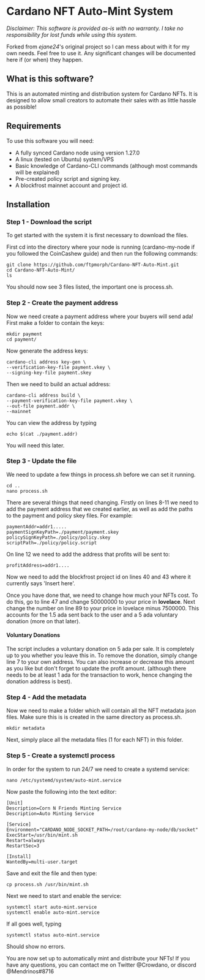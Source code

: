 # Cardano NFT Auto-Mint System

*Disclaimer: This software is provided as-is with no warranty. I take no responsibility for lost funds while using this system.*

Forked from *ejane24*'s original project so I can mess about with it for my own needs. Feel free to use it. Any significant changes will be documented here if (or when) they happen.

## What is this software?

This is an automated minting and distribution system for Cardano NFTs. It is designed to allow small creators to automate their sales with as little hassle as possible!

## Requirements

To use this software you will need:
* A fully synced Cardano node using version 1.27.0
* A linux (tested on Ubuntu) system/VPS
* Basic knowledge of Cardano-CLI commands (although most commands will be explained)
* Pre-created policy script and signing key.
* A blockfrost mainnet account and project id.

## Installation

### Step 1 - Download the script
To get started with the system it is first necessary to download the files.

First cd into the directory where your node is running (cardano-my-node if you followed the CoinCashew guide) and then run the following commands:
```
git clone https://github.com/ftpmorph/Cardano-NFT-Auto-Mint.git
cd Cardano-NFT-Auto-Mint/
ls
```
You should now see 3 files listed, the important one is process.sh.

### Step 2 - Create the payment address
Now we need create a payment address where your buyers will send ada!
First make a folder to contain the keys:
```
mkdir payment
cd payment/
```
Now generate the address keys:
```
cardano-cli address key-gen \
--verification-key-file payment.vkey \
--signing-key-file payment.skey
```
Then we need to build an actual address:
```
cardano-cli address build \
--payment-verification-key-file payment.vkey \
--out-file payment.addr \
--mainnet
```
You can view the address by typing
```
echo $(cat ./payment.addr)
```
You will need this later.

### Step 3 - Update the file
We need to update a few things in process.sh before we can set it running.
```
cd ..
nano process.sh
```
There are several things that need changing. 
Firstly on lines 8-11 we need to add the payment address that we created earlier, as well as add the paths to the payment and policy skey files.
For example:
```
paymentAddr=addr1.....
paymentSignKeyPath=./payment/payment.skey
policySignKeyPath=./policy/policy.skey
scriptPath=./policy/policy.script
```

On line 12 we need to add the address that profits will be sent to:
```
profitAddress=addr1....
```

Now we need to add the blockfrost project id on lines 40 and 43 where it currently says 'Insert here'.

Once you have done that, we need to change how much your NFTs cost. 
To do this, go to line 47 and change 50000000 to your price in **lovelace**.
Next change the number on line 89 to your price in lovelace minus 7500000. This accounts for the 1.5 ada sent back to the user and a 5 ada voluntary donation (more on that later).

#### Voluntary Donations
The script includes a voluntary donation on 5 ada per sale. It is completely up to you whether you leave this in. To remove the donation, simply change line 7 to your own address. You can also increase or decrease this amount as you like but don't forget to update the profit amount. (although there needs to be at least 1 ada for the transaction to work, hence changing the donation address is best).

### Step 4 - Add the metadata

Now we need to make a folder which will contain all the NFT metadata json files. Make sure this is is created in the same directory as process.sh.
```
mkdir metadata
```

Next, simply place all the metadata files (1 for each NFT) in this folder.

### Step 5 - Create a systemctl process
In order for the system to run 24/7 we need to create a systemd service:
```
nano /etc/systemd/system/auto-mint.service
```
Now paste the following into the text editor:
```
[Unit]                                                                                    Description=Corn N Friends Minting Service
Description=Auto Minting Service

[Service]
Environment="CARDANO_NODE_SOCKET_PATH=/root/cardano-my-node/db/socket"
ExecStart=/usr/bin/mint.sh
Restart=always
RestartSec=3

[Install]
WantedBy=multi-user.target
```
Save and exit the file and then type:
```
cp process.sh /usr/bin/mint.sh
```
Next we need to start and enable the service:
```
systemctl start auto-mint.service
systemctl enable auto-mint.service
```

If all goes well, typing 
```
systemctl status auto-mint.service
```
Should show no errors.

You are now set up to automatically mint and distribute your NFTs! If you have any questions, you can contact me on Twitter @Crowdano, or discord @Mendrinos#8716

